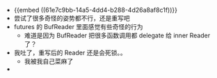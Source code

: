 - {{embed ((61e7c9bb-14a5-4dd4-b288-4d26a8af8c1f))}}
- 尝试了很多奇怪的姿势都不行，还是重写吧
- futures 的 BufReader 里面感觉有些奇怪的行为
	- 难道是因为 BufReader 把很多函数调用都 delegate 给 inner Reader 了？
- 我吐了，重写后的 Reader 还是会死锁。。
	- 我被我自己菜麻了
-